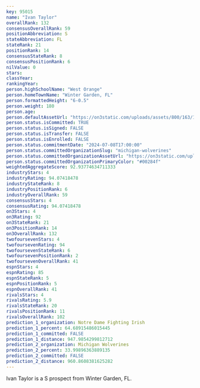 ```yaml
---
key: 95015
name: "Ivan Taylor"
overallRank: 132
consensusOverallRank: 59
positionAbbreviation: S
stateAbbreviation: FL
stateRank: 21
positionRank: 14
consensusStateRank: 8
consensusPositionRank: 6
nilValue: 0
stars: 
classYear: 
rankingYear: 
person.highSchoolName: "West Orange"
person.homeTownName: "Winter Garden, FL"
person.formattedHeight: "6-0.5"
person.weight: 180
person.age: 
person.defaultAssetUrl: "https://on3static.com/uploads/assets/800/163/163800.jpg"
person.status.isCommitted: TRUE
person.status.isSigned: FALSE
person.status.isTransfer: FALSE
person.status.isEnrolled: FALSE
person.status.commitmentDate: "2024-07-08T17:00:00"
person.status.committedOrganizationSlug: "michigan-wolverines"
person.status.committedOrganizationAssetUrl: "https://on3static.com/uploads/assets/39/150/150039.svg"
person.status.committedOrganizationPrimaryColor: "#00284f"
weightedAggregateScore: 92.93774634711333
industryStars: 4
industryRating: 94.07418478
industryStateRank: 8
industryPositionRank: 6
industryOverallRank: 59
consensusStars: 4
consensusRating: 94.07418478
on3Stars: 4
on3Rating: 92
on3StateRank: 21
on3PositionRank: 14
on3OverallRank: 132
twofoursevenStars: 4
twofoursevenRating: 94
twofoursevenStateRank: 6
twofoursevenPositionRank: 2
twofoursevenOverallRank: 41
espnStars: 4
espnRating: 85
espnStateRank: 5
espnPositionRank: 5
espnOverallRank: 41
rivalsStars: 4
rivalsRating: 5.9
rivalsStateRank: 20
rivalsPositionRank: 11
rivalsOverallRank: 102
prediction_1_organization: Notre Dame Fighting Irish
prediction_1_percent: 64.68915486015445
prediction_1_committed: FALSE
prediction_1_distance: 947.9854299812712
prediction_2_organization: Michigan Wolverines
prediction_2_percent: 33.99896363889135
prediction_2_committed: FALSE
prediction_2_distance: 960.8608381625282
---
```

Ivan Taylor is a S prospect from Winter Garden, FL.